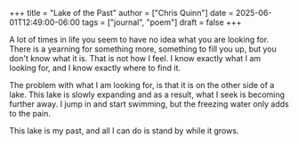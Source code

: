 +++
title = "Lake of the Past"
author = ["Chris Quinn"]
date = 2025-06-01T12:49:00-06:00
tags = ["journal", "poem"]
draft = false
+++

A lot of times in life you seem to have no idea what you are looking
for. There is a yearning for something more, something to fill you up,
but you don't know what it is. That is not how I feel. I know exactly
what I am looking for, and I know exactly where to find it.

The problem with what I am looking for, is that it is on the other
side of a lake. This lake is slowly expanding and as a result, what I
seek is becoming further away. I jump in and start swimming, but the
freezing water only adds to the pain.

This lake is my past, and all I can do is stand by while it grows.
